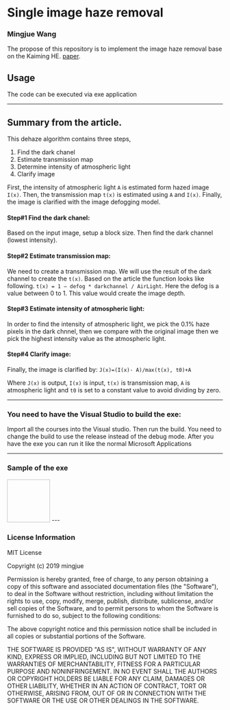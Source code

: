 # Single image haze removal
### Mingjue Wang

The propose of this repository is to implement the image haze removal base on the Kaiming HE. [paper](http://projectsweb.cs.washington.edu/research/insects/CVPR2009/award/hazeremv_drkchnl.pdf).

## Usage

The code can be executed via exe application


---


## Summary from the article.
This dehaze algorithm contains three steps,

1) Find the dark chanel
2) Estimate transmission map
3) Determine intensity of atmospheric light
4) Clarify image

First, the intensity of atmospheric light `A` is estimated form hazed image `I(x)`. Then, the transmission map `t(x)` is estimated using `A` and `I(x)`. Finally, the image is clarified with the image defogging model.

#### Step#1 Find the dark chanel:
Based on the input image, setup a block size. Then find the dark channel (lowest intensity).

#### Step#2 Estimate transmission map:
We need to create a transmission map. We will use the result of the dark channel to create the `t(x)`. Based on the article the function looks like following. ```t(x) = 1 – defog * darkchannel / AirLight```. Here the defog is a value between 0 to 1. This value would create the image depth.

#### Step#3 Estimate intensity of atmospheric light:
In order to find the intensity of atmospheric light, we pick the 0.1% haze pixels in the dark chnnel, then we compare with the original image then we pick the highest intensity value as the atmospheric light.

#### Step#4 Clarify image:
Finally, the image is clarified by: ```J(x)=(I(x)- A)/max(t(x), t0)+A```

Where `J(x)` is output, `I(x)` is input, `t(x)` is transmission map, `A` is atmospheric light and `t0` is set to a constant value to avoid dividing by zero.

---

### You need to have the Visual Studio to build the exe:
Import all the courses into the Visual studio. Then run the build. You need to change the build to use the release instead of the debug mode. After you have the exe you can run it like the normal Microsoft Applications

---

### Sample of the exe
<img scr ="images/https://github.com/mingjue/OS_PROJECT/blob/master/img/haze_application.JPG" width="100" height="100">
---

### License Information
MIT License

Copyright (c) 2019 mingjue

Permission is hereby granted, free of charge, to any person obtaining a copy
of this software and associated documentation files (the "Software"), to deal
in the Software without restriction, including without limitation the rights
to use, copy, modify, merge, publish, distribute, sublicense, and/or sell
copies of the Software, and to permit persons to whom the Software is
furnished to do so, subject to the following conditions:

The above copyright notice and this permission notice shall be included in all
copies or substantial portions of the Software.

THE SOFTWARE IS PROVIDED "AS IS", WITHOUT WARRANTY OF ANY KIND, EXPRESS OR
IMPLIED, INCLUDING BUT NOT LIMITED TO THE WARRANTIES OF MERCHANTABILITY,
FITNESS FOR A PARTICULAR PURPOSE AND NONINFRINGEMENT. IN NO EVENT SHALL THE
AUTHORS OR COPYRIGHT HOLDERS BE LIABLE FOR ANY CLAIM, DAMAGES OR OTHER
LIABILITY, WHETHER IN AN ACTION OF CONTRACT, TORT OR OTHERWISE, ARISING FROM,
OUT OF OR IN CONNECTION WITH THE SOFTWARE OR THE USE OR OTHER DEALINGS IN THE
SOFTWARE.
